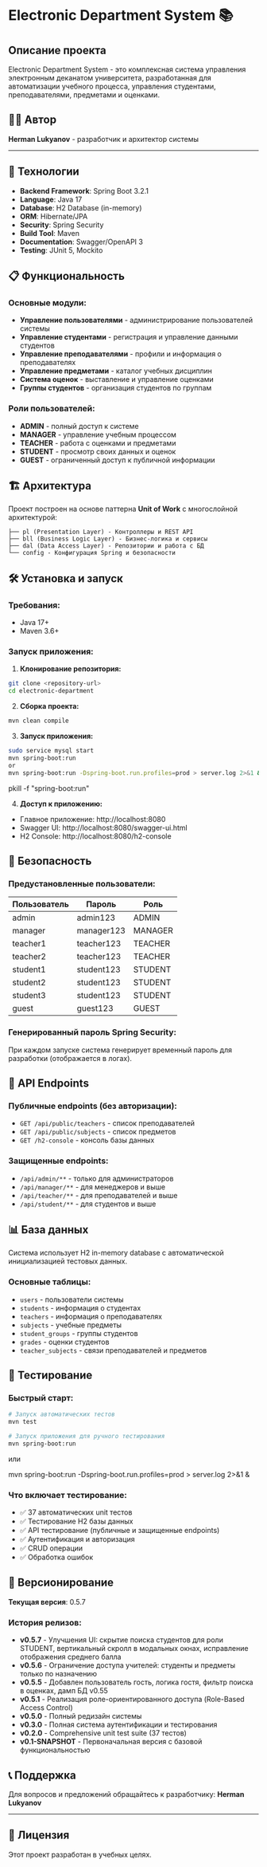 # Electronic Department System 📚

## Описание проекта

Electronic Department System - это комплексная система управления электронным деканатом университета, разработанная для автоматизации учебного процесса, управления студентами, преподавателями, предметами и оценками.

## 👨‍💻 Автор

**Herman Lukyanov** - разработчик и архитектор системы

---

## 🚀 Технологии

- **Backend Framework**: Spring Boot 3.2.1
- **Language**: Java 17
- **Database**: H2 Database (in-memory)
- **ORM**: Hibernate/JPA
- **Security**: Spring Security
- **Build Tool**: Maven
- **Documentation**: Swagger/OpenAPI 3
- **Testing**: JUnit 5, Mockito

## 📋 Функциональность

### Основные модули:
- **Управление пользователями** - администрирование пользователей системы
- **Управление студентами** - регистрация и управление данными студентов
- **Управление преподавателями** - профили и информация о преподавателях
- **Управление предметами** - каталог учебных дисциплин
- **Система оценок** - выставление и управление оценками
- **Группы студентов** - организация студентов по группам

### Роли пользователей:
- **ADMIN** - полный доступ к системе
- **MANAGER** - управление учебным процессом
- **TEACHER** - работа с оценками и предметами
- **STUDENT** - просмотр своих данных и оценок
- **GUEST** - ограниченный доступ к публичной информации

## 🏗️ Архитектура

Проект построен на основе паттерна **Unit of Work** с многослойной архитектурой:

```
├── pl (Presentation Layer) - Контроллеры и REST API
├── bll (Business Logic Layer) - Бизнес-логика и сервисы
├── dal (Data Access Layer) - Репозитории и работа с БД
└── config - Конфигурация Spring и безопасности
```

## 🛠️ Установка и запуск

### Требования:
- Java 17+
- Maven 3.6+

### Запуск приложения:

1. **Клонирование репозитория:**
```bash
git clone <repository-url>
cd electronic-department
```

2. **Сборка проекта:**
```bash
mvn clean compile
```

3. **Запуск приложения:**
```bash
sudo service mysql start
mvn spring-boot:run
or
mvn spring-boot:run -Dspring-boot.run.profiles=prod > server.log 2>&1 &
```

pkill -f "spring-boot:run"

4. **Доступ к приложению:**
- Главное приложение: http://localhost:8080
- Swagger UI: http://localhost:8080/swagger-ui.html
- H2 Console: http://localhost:8080/h2-console

## 🔐 Безопасность

### Предустановленные пользователи:

| Пользователь | Пароль | Роль |
|-------------|--------|------|
| admin | admin123 | ADMIN |
| manager | manager123 | MANAGER |
| teacher1 | teacher123 | TEACHER |
| teacher2 | teacher123 | TEACHER |
| student1 | student123 | STUDENT |
| student2 | student123 | STUDENT |
| student3 | student123 | STUDENT |
| guest | guest123 | GUEST |

### Генерированный пароль Spring Security:
При каждом запуске система генерирует временный пароль для разработки (отображается в логах).

## 📡 API Endpoints

### Публичные endpoints (без авторизации):
- `GET /api/public/teachers` - список преподавателей
- `GET /api/public/subjects` - список предметов
- `GET /h2-console` - консоль базы данных

### Защищенные endpoints:
- `/api/admin/**` - только для администраторов
- `/api/manager/**` - для менеджеров и выше
- `/api/teacher/**` - для преподавателей и выше
- `/api/student/**` - для студентов и выше

## 📊 База данных

Система использует H2 in-memory database с автоматической инициализацией тестовых данных.

### Основные таблицы:
- `users` - пользователи системы
- `students` - информация о студентах
- `teachers` - информация о преподавателях
- `subjects` - учебные предметы
- `student_groups` - группы студентов
- `grades` - оценки студентов
- `teacher_subjects` - связи преподавателей и предметов

## 🧪 Тестирование

### Быстрый старт:
```bash
# Запуск автоматических тестов
mvn test

# Запуск приложения для ручного тестирования  
mvn spring-boot:run
```
или

mvn spring-boot:run -Dspring-boot.run.profiles=prod > server.log 2>&1 &

### Что включает тестирование:
- ✅ 37 автоматических unit тестов
- ✅ Тестирование H2 базы данных  
- ✅ API тестирование (публичные и защищенные endpoints)
- ✅ Аутентификация и авторизация
- ✅ CRUD операции
- ✅ Обработка ошибок

## 🔄 Версионирование

**Текущая версия**: 0.5.7

### История релизов:
- **v0.5.7** - Улучшения UI: скрытие поиска студентов для роли STUDENT, вертикальный скролл в модальных окнах, исправление отображения среднего балла
- **v0.5.6** - Ограничение доступа учителей: студенты и предметы только по назначению
- **v0.5.5** - Добавлен пользователь гость, логика гостя, фильтр поиска в оценках, дамп БД v0.55
- **v0.5.1** - Реализация роле-ориентированного доступа (Role-Based Access Control)
- **v0.5.0** - Полный редизайн системы
- **v0.3.0** - Полная система аутентификации и тестирования
- **v0.2.0** - Comprehensive unit test suite (37 тестов)
- **v0.1-SNAPSHOT** - Первоначальная версия с базовой функциональностью

## 📞 Поддержка

Для вопросов и предложений обращайтесь к разработчику:
**Herman Lukyanov**

---

## 📝 Лицензия

Этот проект разработан в учебных целях.

